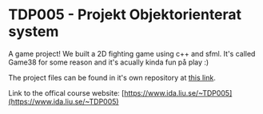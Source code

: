 # TDP005 - Projekt Objektorienterat system
A game project! We built a 2D fighting game using c++ and sfml. It's called Game38 for some reason and it's acually kinda fun på play :)

The project files can be found in it's own repository at [this link](https://github.com/webjocke/Game38).

Link to the offical course website:
[https://www.ida.liu.se/~TDP005](https://www.ida.liu.se/~TDP005)